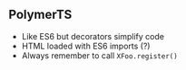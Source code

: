 ## PolymerTS

* Like ES6 but decorators simplify code
* HTML loaded with ES6 imports (?)
* Always remember to call `XFoo.register()`